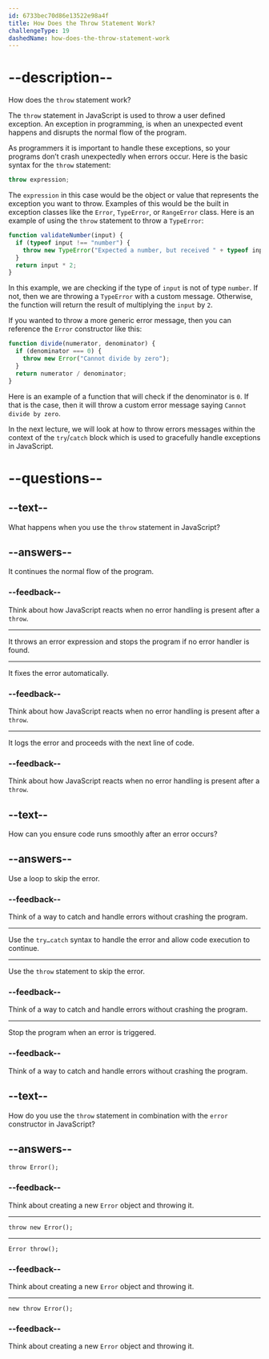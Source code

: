 ```yaml
---
id: 6733bec70d86e13522e98a4f
title: How Does the Throw Statement Work?
challengeType: 19
dashedName: how-does-the-throw-statement-work
---
```


# --description--

How does the `throw` statement work?

The `throw` statement in JavaScript is used to throw a user defined exception. An exception in programming, is when an unexpected event happens and disrupts the normal flow of the program.

As programmers it is important to handle these exceptions, so your programs don’t crash unexpectedly when errors occur. Here is the basic syntax for the `throw` statement:

```js
throw expression;
```

The `expression` in this case would be the object or value that represents the exception you want to throw. Examples of this would be the built in exception classes like the `Error`, `TypeError`, or `RangeError` class. Here is an example of using the `throw` statement to throw a `TypeError`:

```js
function validateNumber(input) {
  if (typeof input !== "number") {
    throw new TypeError("Expected a number, but received " + typeof input);
  }
  return input * 2;
}
```

In this example, we are checking if the type of `input` is not of type `number`. If not, then we are throwing a `TypeError` with a custom message. Otherwise, the function will return the result of multiplying the `input` by `2`. 

If you wanted to throw a more generic error message, then you can reference the `Error` constructor like this:

```js
function divide(numerator, denominator) {
  if (denominator === 0) {
    throw new Error("Cannot divide by zero");
  }
  return numerator / denominator;
}
```

Here is an example of a function that will check if the denominator is `0`. If that is the case, then it will throw a custom error message saying `Cannot divide by zero`.

In the next lecture, we will look at how to throw errors messages within the context of the `try`/`catch` block which is used to gracefully handle exceptions in JavaScript.

# --questions--

## --text--

What happens when you use the `throw` statement in JavaScript?

## --answers--

It continues the normal flow of the program.

### --feedback--

Think about how JavaScript reacts when no error handling is present after a `throw`.

---

It throws an error expression and stops the program if no error handler is found.

---

It fixes the error automatically.

### --feedback--

Think about how JavaScript reacts when no error handling is present after a `throw`.

---

It logs the error and proceeds with the next line of code.

### --feedback--

Think about how JavaScript reacts when no error handling is present after a `throw`.

## --text--

How can you ensure code runs smoothly after an error occurs?

## --answers--

Use a loop to skip the error.

### --feedback--

Think of a way to catch and handle errors without crashing the program.

---

Use the `try…catch` syntax to handle the error and allow code execution to continue.

---

Use the `throw` statement to skip the error.

### --feedback--

Think of a way to catch and handle errors without crashing the program.

---

Stop the program when an error is triggered.

### --feedback--

Think of a way to catch and handle errors without crashing the program.

## --text--

How do you use the `throw` statement in combination with the `error` constructor in JavaScript?

## --answers--

`throw Error();`

### --feedback--

Think about creating a new `Error` object and throwing it.

---

`throw new Error();`

---

`Error throw();`

### --feedback--

Think about creating a new `Error` object and throwing it.

---

`new throw Error();`

### --feedback--

Think about creating a new `Error` object and throwing it.
